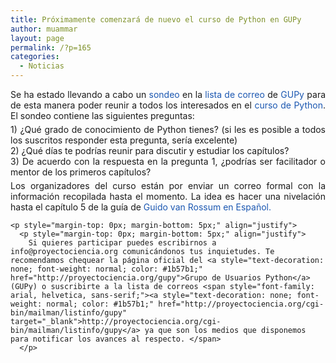 ```yaml
---
title: Próximamente comenzará de nuevo el curso de Python en GUPy
author: muammar
layout: page
permalink: /?p=165
categories:
  - Noticias
---
```

<p style="margin-top: 0px; margin-bottom: 5px;" align="justify">
  Se ha estado llevando a cabo un <a style="text-decoration: none; font-weight: normal; color: #1b57b1;" href="http://proyectociencia.org/pipermail/gupy/2009-June/000057.html" target="_blank">sondeo</a> en la <a style="text-decoration: none; font-weight: normal; color: #1b57b1;" href="http://proyectociencia.orgcgi-bin/mailman/listinfo/gupy" target="_blank">lista de correo</a> de <a style="text-decoration: none; font-weight: normal; color: #1b57b1;" href="http://proyectociencia.org/gupy" target="_blank">GUPy</a> para de esta manera poder reunir a todos los interesados en el <a style="text-decoration: none; font-weight: normal; color: #1b57b1;" href="http://proyectociencia.org/moodle/" target="_blank">curso de Python</a>. El sondeo contiene las siguientes preguntas:
</p>

<p style="margin-top: 0px; margin-bottom: 5px;" align="justify">
  <p style="margin-top: 0px; margin-bottom: 5px;" align="justify">
    1) ¿Qué grado de conocimiento de Python tienes? (si les es posible a todos los suscritos responder esta pregunta, sería excelente)<br /> 2) ¿Qué días te podrías reunir para discutir y estudiar los capítulos?<br /> 3) De acuerdo con la respuesta en la pregunta 1, ¿podrías ser facilitador o mentor de los primeros capítulos?
  </p>
  
  <p style="margin-top: 0px; margin-bottom: 5px;" align="justify">
    <p style="margin-top: 0px; margin-bottom: 5px;" align="justify">
      Los organizadores del curso están por enviar un correo formal con la información recopilada hasta el momento. La idea es hacer una nivelación hasta el capítulo 5 de la guía de <a style="text-decoration: none; font-weight: normal; color: #1b57b1;" href="http://pyspanishdoc.sourceforge.net/tut/tut.html" target="_blank">Guido van Rossum en Español.</a>
    </p>
    
    <p style="margin-top: 0px; margin-bottom: 5px;" align="justify">
      <p style="margin-top: 0px; margin-bottom: 5px;" align="justify">
        Si quieres participar puedes escribirnos a info@proyectociencia.org comunicándonos tus inquietudes. Te recomendamos chequear la página oficial del <a style="text-decoration: none; font-weight: normal; color: #1b57b1;" href="http://proyectociencia.org/gupy">Grupo de Usuarios Python</a> (GUPy) o suscribirte a la lista de correos <span style="font-family: arial, helvetica, sans-serif;"><a style="text-decoration: none; font-weight: normal; color: #1b57b1;" href="http://proyectociencia.org/cgi-bin/mailman/listinfo/gupy" target="_blank">http://proyectociencia.org/cgi-bin/mailman/listinfo/gupy</a> ya que son los medios que disponemos para notificar los avances al respecto. </span>
      </p>
